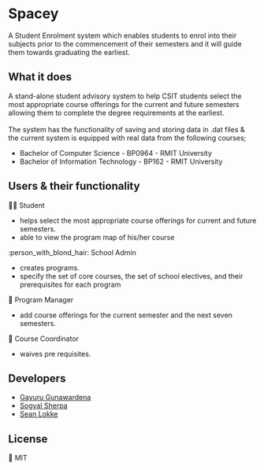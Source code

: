 # Spacey
A Student Enrolment  system which enables students to enrol into their subjects prior to the commencement of their semesters and it will guide them towards graduating the earliest. 
 
What it does
---
A stand-alone student advisory system to help CSIT students select the most appropriate course offerings for the current and future semesters allowing them to complete the degree requirements at the earliest.  <br> <br>
The system has the functionality of saving and storing data in .dat files & the current system is equipped with real data from the following courses;
- Bachelor of Computer Science  - BP0964 - RMIT University
- Bachelor of Information Technology - BP162 - RMIT University

## Users & their functionality ##
:boy::girl: Student 
- helps select the most appropriate course offerings for current and future semesters. 
- able to view the program map of his/her course 

:person_with_blond_hair: School Admin
- creates programs.
- specify the set of core courses, the set of school electives, and their prerequisites for each program

 :man: Program Manager
- add course offerings for the current semester and the next seven semesters.

:woman: Course Coordinator
 - waives pre requisites. 

Developers
---
- [Gayuru Gunawardena](https://gayurug.com)
- [Sogyal Sherpa](https://github.com/sogyals429)
- [Sean Lokke](https://github.com/seanlokeee)

License
----
:key: MIT



   

